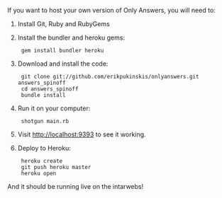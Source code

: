 If you want to host your own version of Only Answers, you will need to:

1. Install Git, Ruby and RubyGems
2. Install the bundler and heroku gems:

        gem install bundler heroku

3. Download and install the code:

        git clone git://github.com/erikpukinskis/onlyanswers.git answers_spinoff
        cd answers_spinoff
        bundle install

4. Run it on your computer:

        shotgun main.rb

5. Visit [http://localhost:9393](http://localhost:9393) to see it working.

6. Deploy to Heroku:

        heroku create
        git push heroku master
        heroku open

And it should be running live on the intarwebs!